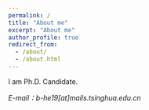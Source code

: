 ```yaml
---
permalink: /
title: "About me"
excerpt: "About me"
author_profile: true
redirect_from: 
  - /about/
  - /about.html
---
```


I am  Ph.D. Candidate.

*E-mail：b-he19[at]mails.tsinghua.edu.cn*

 
 

 
